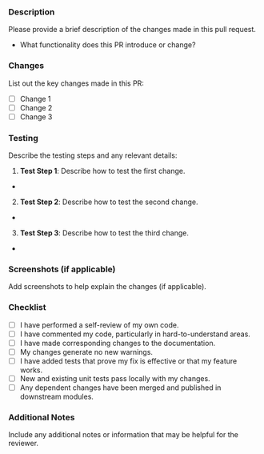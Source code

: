 ### Description

Please provide a brief description of the changes made in this pull request.

- What functionality does this PR introduce or change?

### Changes

List out the key changes made in this PR:

- [ ] Change 1
- [ ] Change 2
- [ ] Change 3

### Testing

Describe the testing steps and any relevant details:

1. **Test Step 1**: Describe how to test the first change.
-
2. **Test Step 2**: Describe how to test the second change.
-
3. **Test Step 3**: Describe how to test the third change.
-

### Screenshots (if applicable)

Add screenshots to help explain the changes (if applicable).

### Checklist

- [ ] I have performed a self-review of my own code.
- [ ] I have commented my code, particularly in hard-to-understand areas.
- [ ] I have made corresponding changes to the documentation.
- [ ] My changes generate no new warnings.
- [ ] I have added tests that prove my fix is effective or that my feature works.
- [ ] New and existing unit tests pass locally with my changes.
- [ ] Any dependent changes have been merged and published in downstream modules.

### Additional Notes

Include any additional notes or information that may be helpful for the reviewer.
